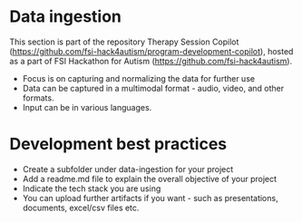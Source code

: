 # Data ingestion
This section is part of the repository Therapy Session Copilot (https://github.com/fsi-hack4autism/program-development-copilot), hosted as a part of FSI Hackathon for Autism (https://github.com/fsi-hack4autism).

* Focus is on capturing and normalizing the data for further use
* Data can be captured in a multimodal format - audio, video, and other formats. 
* Input can be in various languages. 

# Development best practices
* Create a subfolder under data-ingestion for your project
* Add a readme.md file to explain the overall objective of your project
* Indicate the tech stack you are using
* You can upload further artifacts if you want - such as presentations, documents, excel/csv files etc.
